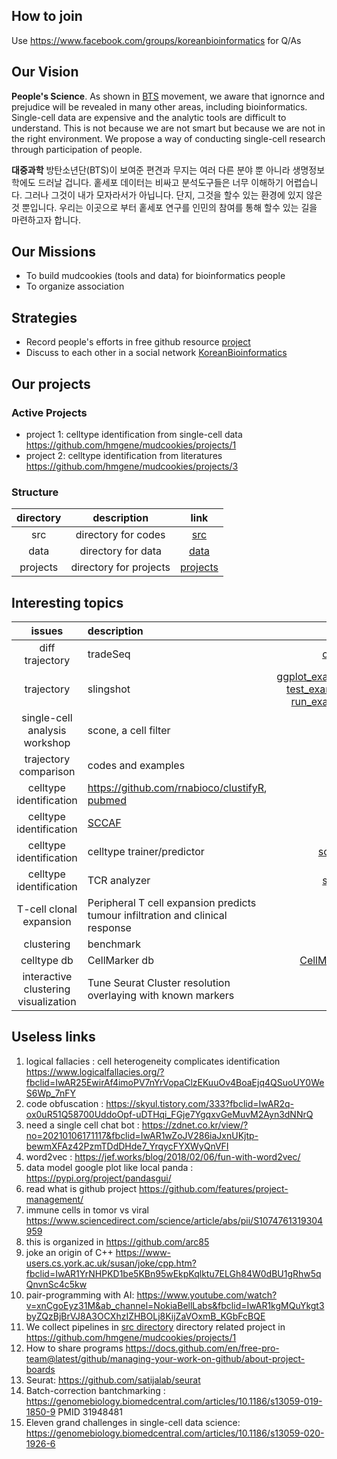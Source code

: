 ## How to join
Use https://www.facebook.com/groups/koreanbioinformatics for Q/As

## Our Vision 
  **People's Science**. As shown in [BTS](https://youtu.be/Rhj01Lbuw0I) movement,
  we aware that ignornce and prejudice will be revealed in many other areas, including bioinformatics. 
  Single-cell data are expensive and the analytic tools are difficult to understand. 
  This is not because we are not smart but because we are not in the right environment. 
  We propose a way of conducting single-cell research through participation of people. 
  
  **대중과학** 방탄소년단(BTS)이 보여준 편견과 무지는 여러 다른 분야 뿐 아니라 생명정보학에도 드러날 겁니다. 
  홑세포 데이터는 비싸고 분석도구들은 너무 이해하기 어렵습니다.
  그러나 그것이 내가 모자라서가 아닙니다. 단지, 그것을 할수 있는 환경에 있지 않은 것 뿐입니다. 
  우리는 이곳으로 부터 홑세포 연구를 인민의 참여를 통해 할수 있는 길을 마련하고자 합니다.  
    
## Our Missions 
- To build mudcookies (tools and data) for bioinformatics people 
- To organize association 

## Strategies
- Record people's efforts in free github resource [project]( https://github.com/hmgene/mudcookies/projects )
- Discuss to each other in a social network [KoreanBioinformatics](https://www.facebook.com/groups/koreanbioinformatics)

## Our projects
### Active Projects
- project 1: celltype identification from single-cell data https://github.com/hmgene/mudcookies/projects/1
- project 2: celltype identification from literatures https://github.com/hmgene/mudcookies/projects/3

### Structure 
| directory | description | link |
| :-: | :-:  | :-: |
| src | directory for codes | [src](src) |
| data | directory for data | [data](data) |
| projects | directory for projects | [projects](projects) |

## Interesting topics
| issues | description   | link |
| :-: | :-  | -: |
| diff trajectory | tradeSeq | [codes](https://statomics.github.io/tradeSeq/articles/tradeSeq.html) |
| trajectory | slingshot | [ggplot_example](https://biocellgen-public.svi.edu.au/mig_2019_scrnaseq-workshop/public/trajectory-inference.html) [test_example](http://www.bioconductor.org/packages/release/bioc/vignettes/slingshot/inst/doc/conditionsVignette.html), [run_example](https://bustools.github.io/BUS_notebooks_R/slingshot.html) |
| single-cell analysis workshop | scone, a cell filter | [link](https://bioconductor.github.io/BiocWorkshops/analysis-of-single-cell-rna-seq-data-dimensionality-reduction-clustering-and-lineage-inference.html#differential-expression-analysis-along-lineages) |
| trajectory comparison | codes and examples | [link](https://biocellgen-public.svi.edu.au/mig_2019_scrnaseq-workshop/public/trajectory-inference.html) |
| celltype identification | https://github.com/rnabioco/clustifyR, [pubmed](https://www.ncbi.nlm.nih.gov/pmc/articles/PMC7383722/) |
| celltype identification | [SCCAF](https://www.nature.com/articles/s41592-020-0825-9) | 
| celltype identification | celltype trainer/predictor| [scPred](https://github.com/powellgenomicslab/scPred/) | 
| celltype identification | TCR analyzer | [scirpy](https://github.com/icbi-lab/scirpy) |
| T-cell clonal expansion | Peripheral T cell expansion predicts tumour infiltration and clinical response | [link](https://www.nature.com/articles/s41586-020-2056-8#author-information) | 
| clustering | benchmark | [link](https://www.nature.com/articles/s41598-020-66848-3) |
| celltype db | CellMarker db | [CellMarker](https://www.ncbi.nlm.nih.gov/pmc/articles/PMC6323899/) |
| interactive clustering visualization | Tune Seurat Cluster resolution overlaying with known markers | [link](https://baderlab.github.io/scClustViz/#example-output) |



## Useless links 
1. logical fallacies : cell heterogeneity complicates identification https://www.logicalfallacies.org/?fbclid=IwAR25EwirAf4imoPV7nYrVopaClzEKuuOv4BoaEjq4QSuoUY0WeS6Wp_7nFY
1. code obfuscation : https://skyul.tistory.com/333?fbclid=IwAR2q-ox0uR51Q58700UddoOpf-uDTHqi_FGje7YgqxvGeMuvM2Ayn3dNNrQ
1. need a single cell chat bot : https://zdnet.co.kr/view/?no=20210106171117&fbclid=IwAR1wZoJV286iaJxnUKjtp-bewmXFAz42PzmTDdDHde7_YrqycFYXWyQnVFI
1. word2vec : https://jef.works/blog/2018/02/06/fun-with-word2vec/
1. data model google plot like local panda : https://pypi.org/project/pandasgui/
1. read what is github project https://github.com/features/project-management/
1. immune cells in tomor vs viral https://www.sciencedirect.com/science/article/abs/pii/S1074761319304959
1. this is organized in https://github.com/arc85
1. joke an origin of C++ https://www-users.cs.york.ac.uk/susan/joke/cpp.htm?fbclid=IwAR1YrNHPKD1be5KBn95wEkpKqlktu7ELGh84W0dBU1gRhw5qQnvnSc4c5kw
1. pair-programming with AI: https://www.youtube.com/watch?v=xnCgoEyz31M&ab_channel=NokiaBellLabs&fbclid=IwAR1kgMQuYkgt3byZQzBjBrVJ8A3OCXhzIZHBOLj8KijZaVOxmB_KGbFcBQE
1. We collect pipelines in [src directory](./src) directory related project in https://github.com/hmgene/mudcookies/projects/1
1. How to share programs https://docs.github.com/en/free-pro-team@latest/github/managing-your-work-on-github/about-project-boards
1. Seurat: https://github.com/satijalab/seurat
1. Batch-correction bantchmarking : https://genomebiology.biomedcentral.com/articles/10.1186/s13059-019-1850-9 PMID 31948481
1. Eleven grand challenges in single-cell data science: https://genomebiology.biomedcentral.com/articles/10.1186/s13059-020-1926-6
